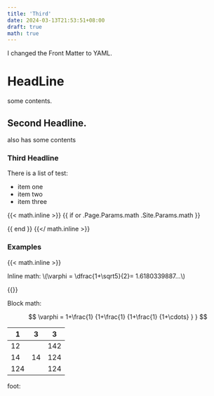 ```yaml
---
title: 'Third'
date: 2024-03-13T21:53:51+08:00
draft: true
math: true
---
```


I changed the Front Matter to YAML.

# HeadLine 
some contents.

## Second Headline.
also has some contents

### Third Headline
There is a list of test:
- item one
- item two
- item three

{{< math.inline >}}
{{ if or .Page.Params.math .Site.Params.math }}

<!-- KaTeX -->
<link rel="stylesheet" href="https://cdn.jsdelivr.net/npm/katex@0.11.1/dist/katex.min.css" integrity="sha384-zB1R0rpPzHqg7Kpt0Aljp8JPLqbXI3bhnPWROx27a9N0Ll6ZP/+DiW/UqRcLbRjq" crossorigin="anonymous">

<script defer src="https://cdn.jsdelivr.net/npm/katex@0.11.1/dist/katex.min.js" integrity="sha384-y23I5Q6l+B6vatafAwxRu/0oK/79VlbSz7Q9aiSZUvyWYIYsd+qj+o24G5ZU2zJz" crossorigin="anonymous"></script>
<script defer src="https://cdn.jsdelivr.net/npm/katex@0.11.1/dist/contrib/auto-render.min.js" integrity="sha384-kWPLUVMOks5AQFrykwIup5lo0m3iMkkHrD0uJ4H5cjeGihAutqP0yW0J6dpFiVkI" crossorigin="anonymous" onload="renderMathInElement(document.body);"></script>
{{ end }}
{{</ math.inline >}}

### Examples

{{< math.inline >}}

<p>
Inline math: \(\varphi = \dfrac{1+\sqrt5}{2}= 1.6180339887…\)
</p>
{{</ math.inline >}}

Block math:

$$
\varphi = 1+\frac{1} {1+\frac{1} {1+\frac{1} {1+\cdots} } }
$$

| 1    | 3    | 3    |
| ---- | ---- | ---- |
| 12   |      | 142  |
| 14   | 14   | 124  |
| 124  |      | 124  |

foot: